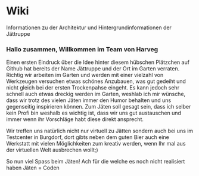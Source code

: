 # Wiki
Informationen zu der Architektur und Hintergrundinformationen der Jättruppe

### Hallo zusammen, Willkommen im Team von Harveg

Einen ersten Eindruck über die Idee hinter diesem hübschen Plätzchen auf Github hat bereits der Name Jättruppe und der Ort im Garten verraten.
Richtig wir arbeiten im Garten und werden mit einer vielzahl von Werkzeugen versuchen etwas schönes Anzubauen, was gut gedeiht und nicht gleich bei der ersten Trockenpahse eingeht.
Es kann jedoch sehr schnell auch etwas dreckig werden im Garten, weshlab ich mir wünsche, dass wir trotz des vielen Jäten immer den Humor behalten und uns gegenseitig inspirieren können.
Zum Jäten soll gesagt sein, dass ich selber kein Profi bin weshalb es wichtig ist, dass wir uns gut austauschen und immer wenn ihr Vorschläge habt diese direkt ansprecht.

Wir treffen uns natürlich nicht nur virtuell zu Jätten sondern auch bei uns im Testcenter in Burgdorf, dort gibts neben dem guten Bier auch eine Werkstatt mit vielen Möglichkeiten zum kreativ werden, wenn Ihr mal aus der virtuellen Welt ausbrechen wollt;)

So nun viel Spass beim Jäten! Ach für die welche es noch nicht realisiert haben Jäten = Coden
